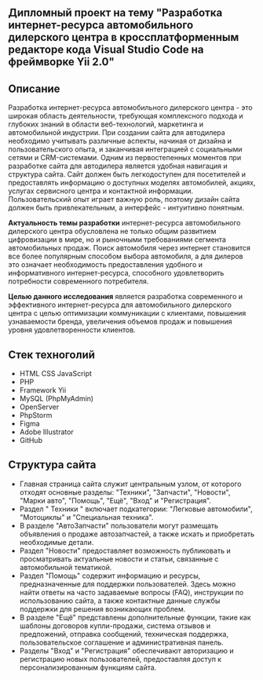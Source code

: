 ## Дипломный проект на тему "Разработка интернет-ресурса автомобильного дилерского центра в кроссплатформенным редакторе кода Visual Studio Code на фреймворке Yii 2.0"

## Описание
Разработка интернет-ресурса автомобильного дилерского центра - это широкая область деятельности, требующая комплексного подхода и глубоких знаний в области веб-технологий, маркетинга и автомобильной индустрии. При создании сайта для автодилера необходимо учитывать
различные аспекты, начиная от дизайна и пользовательского опыта, и заканчивая интеграцией с социальными сетями и CRM-системами. Одним из первостепенных моментов при разработке сайта для автодилера является удобная навигация и структура сайта. Сайт должен быть легкодоступен для посетителей и предоставлять информацию о доступных моделях автомобилей, акциях, услугах сервисного центра и контактной информации. Пользовательский опыт играет важную роль, поэтому дизайн сайта должен быть привлекательным, а интерфейс - интуитивно понятным.

__Актуальность темы разработки__ интернет-ресурса автомобильного дилерского центра обусловлена не только общим развитием цифровизации в мире, но и рыночными требованиями сегмента автомобильных продаж. Поиск автомобиля через интернет становится все более популярным способом выбора автомобиля, а для дилеров это означает необходимость предоставления удобного и информативного интернет-ресурса, способного удовлетворить потребности современного потребителя.

__Целью данного исследования__ является разработка современного и эффективного интернет-ресурса для автомобильного дилерского центра с целью оптимизации коммуникации с клиентами, повышения узнаваемости бренда, увеличения объемов продаж и повышения уровня удовлетворенности клиентов.

## Стек техноголий
- HTML CSS JavaScript
- PHP
- Framework Yii
- MySQL (PhpMyAdmin)
- OpenServer
- PhpStorm
- Figma
- Adobe Illustrator
- GitHub

## Структура сайта
- Главная страница сайта служит центральным узлом, от которого отходят основные разделы: "Техники", "Запчасти", "Новости", "Марки авто", "Помощь", "Ещё", "Вход" и "Регистрация".
- Раздел " Техники " включает подкатегории: "Легковые автомобили", "Мотоциклы" и "Специальная техника".
- В разделе "АвтоЗапчасти" пользователи могут размещать объявления о
продаже автозапчастей, а также искать и приобретать необходимые детали.
- Раздел "Новости" предоставляет возможность публиковать и
просматривать актуальные новости и статьи, связанные с автомобильной
тематикой.
- Раздел "Помощь" содержит информацию и ресурсы, предназначенные для поддержки пользователей. Здесь можно найти ответы на часто задаваемые вопросы (FAQ), инструкции по использованию сайта, а также контактные данные службы поддержки для решения возникающих проблем.
- В разделе "Ещё" представлены дополнительные функции, такие как шаблоны договоров купли-продажи, система отзывов и предложений, отправка сообщений, техническая поддержка, пользовательское соглашение и административная панель.
- Разделы "Вход" и "Регистрация" обеспечивают авторизацию и регистрацию новых пользователей, предоставляя доступ к персонализированным функциям сайта.

##
